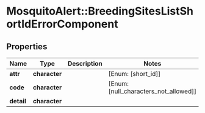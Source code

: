# MosquitoAlert::BreedingSitesListShortIdErrorComponent


## Properties
Name | Type | Description | Notes
------------ | ------------- | ------------- | -------------
**attr** | **character** |  | [Enum: [short_id]] 
**code** | **character** |  | [Enum: [null_characters_not_allowed]] 
**detail** | **character** |  | 


